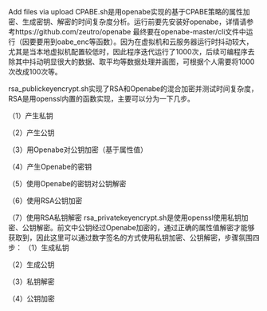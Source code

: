 Add files via upload
CPABE.sh是用openabe实现的基于CPABE策略的属性加密、生成密钥、解密的时间复杂度分析。运行前要先安装好openabe，详情请参考https://github.com/zeutro/openabe
最终要在openabe-master/cli文件中运行（因要要用到oabe_enc等函数）。因为在虚拟机和云服务器运行时抖动较大，尤其是当本地虚拟机配置较低时，因此程序迭代运行了1000次，后续可编程序去除其中抖动明显很大的数据、取平均等数据处理并画图，可根据个人需要将1000次改成100次等。

rsa_publickeyencrypt.sh实现了RSA和Openabe的混合加密并测试时间复杂度，RSA是用openssl内置的函数实现，主要可以分为一下几步。

（1）产生私钥

（2）产生公钥

（3）用Openabe对公钥加密（基于属性值）

（4）产生Openabe的密钥

（5）使用Openabe的密钥对公钥解密

（6）使用RSA公钥加密

（7）使用RSA私钥解密
rsa_privatekeyencrypt.sh是使用openssl使用私钥加密、公钥解密。前文中公钥经过Openabe加密的，通过正确的属性值解密才能够获取到，因此这里可以通过数字签名的方式使用私钥加密、公钥解密，步骤氛围四步：
（1）生成私钥

（2）生成公钥

（3）私钥解密

（4）公钥加密
